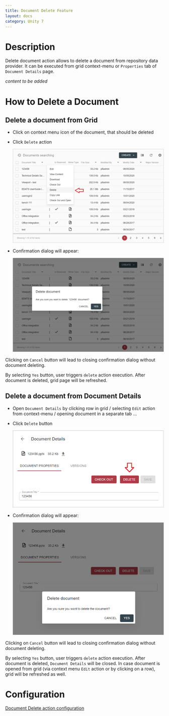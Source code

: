 ```yaml
---
title: Document Delete Feature
layout: docs
category: Unity 7
---
```

# Description

Delete document action allows to delete a document from repository data provider. It can be executed from grid 
context-menu or `Properties` tab of `Document Details` page. 

*content to be added*

# How to Delete a Document

## Delete a document from Grid

- Click on context menu icon of the document, that should be deleted

- Click `Delete` action

    ![Context-menu](delete-document/images/delete-document-context-menu.png)

- Confirmation dialog will appear:

    ![Confirmation dialog](delete-document/images/delete-document-confirmation-from-grid.png)

Clicking on `Cancel` button will lead to closing confirmation dialog without document deleting.

By selecting `Yes` button, user triggers `delete` action execution. After document is deleted, grid page will be 
refreshed.

## Delete a document from Document Details

- Open `Document Details` by clicking row in grid / selecting `Edit` action from context-menu / opening document 
in a separate tab ...

- Click `Delete` button

    ![Document Details](delete-document/images/document-details.png)

- Confirmation dialog will appear:

    ![Confirmation dialog](delete-document/images/delete-document-confirmation-from-details.png)

Clicking on `Cancel` button will lead to closing confirmation dialog without document deleting.

By selecting `Yes` button, user triggers `delete` action execution. After document is deleted, `Document Details` 
will be closed. In case document is opened from grid (via context menu `Edit` action or by clicking on a row), grid will be 
refreshed as well.

# Configuration

[Document Delete action configuration](../../configuration/actions/delete-document.md)
